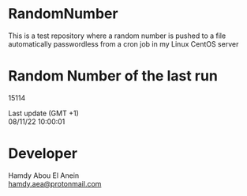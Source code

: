# RandomNumber    
This is a test repository where a random number is pushed to a file automatically passwordless from a cron job in my Linux CentOS server    
# Random Number of the last run   
15114
      
Last update (GMT +1)    
08/11/22 10:00:01
# Developer    
Hamdy Abou El Anein   
hamdy.aea@protonmail.com
